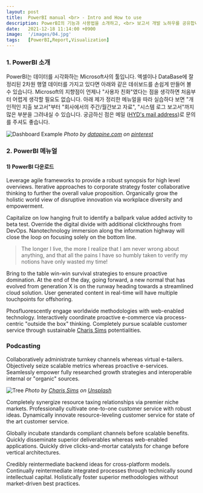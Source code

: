 ```yaml
---
layout: post
title:  PowerBI manual <br> - Intro and How to use
description: PowerBI의 기능과 사용법을 소개하고, <br> 보고서 개발 노하우를 공유합니다.
date:   2021-12-18 11:14:00 +0900
image:  '/images/04.jpg'
tags:   [PowerBI,Report,Visualization]
---
```

### 1. PowerBI 소개

PowerBI는 데이터를 시각화하는 Microsoft사의 툴입니다. 엑셀이나 DataBase에 잘 정리된 2차원 행열 데이터를 가지고 있다면 아래와 같은 데쉬보드를 손쉽게 만들어 볼 수 있습니다. Microsoft의 지향점이 언제나 "사용자 친화"였다는 점을 생각하면 처음부터 어렵게 생각할 필요도 없습니다. 아래 제가 정리한 메뉴얼을 따라 실습하다 보면 "개인적인 지출 보고서"부터 "회사에서의 주간/월간보고 자료", "시스템 로그 보고서"까지 많은 부분을 그려내실 수 있습니다. 궁금하신 점은 메일 ([HYD's mail address]({site.baseurl}/contact/))로 문의를 주셔도 좋습니다.

![Dashboard Example](https://i.pinimg.com/564x/58/7f/f6/587ff6e84599bfd1bae3d94ab3aa83f6.jpg#wide)
*Photo by [datapine.com](https://i.pinimg.com/564x/58/7f/f6/587ff6e84599bfd1bae3d94ab3aa83f6.jpg) on [pinterest](https://pin.it/aWl26qJ)*

### 2. PowerBI 메뉴얼

#### 1) PowerBI 다운로드

Leverage agile frameworks to provide a robust synopsis for high level overviews. Iterative approaches to corporate strategy foster collaborative thinking to further the overall value proposition. Organically grow the holistic world view of disruptive innovation via workplace diversity and empowerment.

Capitalize on low hanging fruit to identify a ballpark value added activity to beta test. Override the digital divide with additional clickthroughs from DevOps. Nanotechnology immersion along the information highway will close the loop on focusing solely on the bottom line.

> The longer I live, the more I realize that I am never wrong about anything, and that all the pains I have so humbly taken to verify my notions have only wasted my time!

Bring to the table win-win survival strategies to ensure proactive domination. At the end of the day, going forward, a new normal that has evolved from generation X is on the runway heading towards a streamlined cloud solution. User generated content in real-time will have multiple touchpoints for offshoring.

Phosfluorescently engage worldwide methodologies with web-enabled technology. Interactively coordinate proactive e-commerce via process-centric "outside the box" thinking. Completely pursue scalable customer service through sustainable [Charis Sims](https://unsplash.com/photos/WTrApnUJWho) potentialities.

### Podcasting

Collaboratively administrate turnkey channels whereas virtual e-tailers. Objectively seize scalable metrics whereas proactive e-services. Seamlessly empower fully researched growth strategies and interoperable internal or "organic" sources.

![Tree]({{site.baseurl}}/images/04-2.jpg)
*Photo by [Charis Sims](https://unsplash.com/photos/WTrApnUJWho) on [Unsplash](https://unsplash.com/)*

Completely synergize resource taxing relationships via premier niche markets. Professionally cultivate one-to-one customer service with robust ideas. Dynamically innovate resource-leveling customer service for state of the art customer service.

Globally incubate standards compliant channels before scalable benefits. Quickly disseminate superior deliverables whereas web-enabled applications. Quickly drive clicks-and-mortar catalysts for change before vertical architectures.

Credibly reintermediate backend ideas for cross-platform models. Continually reintermediate integrated processes through technically sound intellectual capital. Holistically foster superior methodologies without market-driven best practices.
